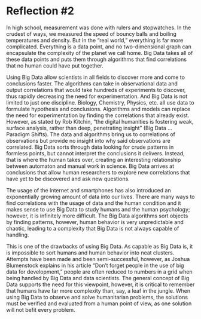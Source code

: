 # Reflection #2

In high school, measurement was done with rulers and stopwatches.  In the crudest of ways, we measured the speed of bouncy balls and boiling temperatures and density.  But in the “real world,” everything is far more complicated.  Everything is a data point, and no two-dimensional graph can encapsulate the complexity of the planet we call home.  Big Data takes all of these data points and puts them through algorithms that find correlations that no human could have put together.

Using Big Data allow scientists in all fields to discover more and come to conclusions faster.  The algorithms can take in observational data and output correlations that would take hundreds of experiments to discover, thus rapidly decreasing the need for experimentation.  And Big Data is not limited to just one discipline.  Biology, Chemistry, Physics, etc. all use data to formulate hypothesis and conclusions.  Algorithms and models can replace the need for experimentation by finding the correlations that already exist.  However, as stated by Rob Kitchin, “the digital humanities is fostering weak, surface analysis, rather than deep, penetrating insight” (Big Data … Paradigm Shifts).  The data and algorithms bring us to correlations of observations but provide no insight into why said observations are correlated.  Big Data sorts through data looking for crude patterns in formless points, but cannot interpret the conclusions it delivers.  Instead, that is where the human takes over, creating an interesting relationship between automaton and manual work in science.  Big Data arrives at conclusions that allow human researchers to explore new correlations that have yet to be discovered and ask new questions.  

The usage of the Internet and smartphones has also introduced an exponentially growing amount of data into our lives.  There are many ways to find correlations with the usage of data and the human condition and it makes sense to use Big Data to study humans and the human psychology; however, it is infinitely more difficult.  The Big Data algorithms sort objects by finding patterns, however, human behavior is very unpredictable and chaotic, leading to a complexity that Big Data is not always capable of handling.  

This is one of the drawbacks of using Big Data.  As capable as Big Data is, it is impossible to sort humans and human behavior into neat clusters.  Attempts have been made and been semi-successful, however, as Joshua Blumenstock explains in his article “Don’t forget people in the use of big data for development,” people are often reduced to numbers in a grid when being handled by Big Data and data scientists.  The general concept of Big Data supports the need for this viewpoint, however, it is critical to remember that humans have far more complexity than, say, a leaf in the jungle.  When using Big Data to observe and solve humanitarian problems, the solutions must be verified and evaluated from a human point of view, as one solution will not befit every problem.  
